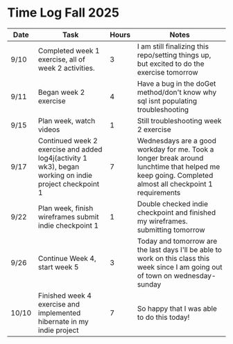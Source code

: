 # Time Log Fall 2025

| Date | Task | Hours | Notes|
|------|------|-------|------|
| 9/10 | Completed week 1 exercise, all of week 2 activities. | 3 | I am still finalizing this repo/setting things up, but excited to do the exercise tomorrow |
| 9/11 | Began week 2 exercise | 4 | Have a bug in the doGet method/don't know why sql isnt populating troubleshooting |
| 9/15 | Plan week, watch videos | 1 | Still troubleshooting week 2 exercise  |
| 9/17 | Continued week 2 exercise and added log4j(activity 1 wk3), began working on indie project checkpoint 1 | 7 | Wednesdays are a good workday for me. Took a longer break around lunchtime that helped me keep going. Completed almost all checkpoint 1 requirements |
| 9/22 | Plan week, finish wireframes submit indie checkpoint 1 | 1 | Double checked indie checkpoint and finished my wireframes. submitting tomorrow |
| 9/26 | Continue Week 4, start week 5 | 3| Today and tomorrow are the last days I'll be able to work on this class this week since I am going out of town on wednesday-sunday |
| 10/10 | Finished week 4 exercise and implemented hibernate in my indie project | 7 | So happy that I was able to do this today! |
